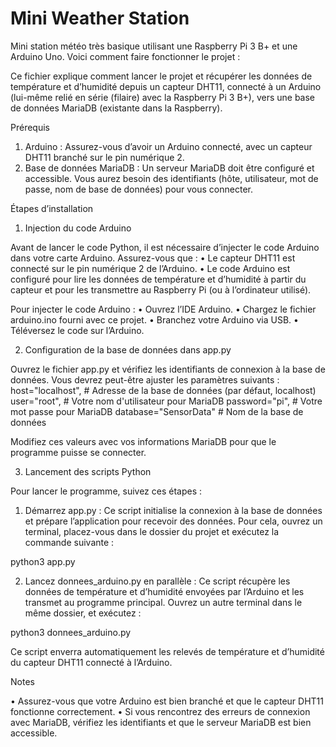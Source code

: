 # Mini Weather Station
Mini station météo très basique utilisant une Raspberry Pi 3 B+ et une Arduino Uno.
Voici comment faire fonctionner le projet :

Ce fichier explique comment lancer le projet et récupérer les données de température et d’humidité depuis un capteur DHT11, connecté à un Arduino (lui-même relié en série (filaire) avec la Raspberry Pi 3 B+), vers une base de données MariaDB (existante dans la Raspberry).


Prérequis

1. Arduino : Assurez-vous d’avoir un Arduino connecté, avec un capteur DHT11 branché sur le pin numérique 2.
2. Base de données MariaDB : Un serveur MariaDB doit être configuré et accessible. Vous aurez besoin des identifiants (hôte, utilisateur, mot de passe, nom de base de données) pour vous connecter.




Étapes d’installation


1. Injection du code Arduino

Avant de lancer le code Python, il est nécessaire d’injecter le code Arduino dans votre carte Arduino. Assurez-vous que :
	•	Le capteur DHT11 est connecté sur le pin numérique 2 de l’Arduino.
	•	Le code Arduino est configuré pour lire les données de température et d’humidité à partir du capteur et pour les transmettre au Raspberry Pi (ou à l’ordinateur utilisé).

Pour injecter le code Arduino :
	•	Ouvrez l’IDE Arduino.
	•	Chargez le fichier arduino.ino fourni avec ce projet.
	•	Branchez votre Arduino via USB.
	•	Téléversez le code sur l’Arduino.


2. Configuration de la base de données dans app.py

Ouvrez le fichier app.py et vérifiez les identifiants de connexion à la base de données. Vous devrez peut-être ajuster les paramètres suivants :
    host="localhost",		# Adresse de la base de données (par défaut, localhost)
    user="root",			#  Votre nom d'utilisateur pour MariaDB
    password="pi",			# Votre mot passe pour MariaDB
    database="SensorData"	# Nom de la base de données

Modifiez ces valeurs avec vos informations MariaDB pour que le programme puisse se connecter.


3. Lancement des scripts Python

Pour lancer le programme, suivez ces étapes :
1.	Démarrez app.py : Ce script initialise la connexion à la base de données et prépare l’application pour recevoir des données. Pour cela, ouvrez un terminal, placez-vous dans le dossier du projet et exécutez la commande suivante :

python3 app.py

2.	Lancez donnees_arduino.py en parallèle : Ce script récupère les données de température et d’humidité envoyées par l’Arduino et les transmet au programme principal. Ouvrez un autre terminal dans le même dossier, et exécutez :

python3 donnees_arduino.py

Ce script enverra automatiquement les relevés de température et d’humidité du capteur DHT11 connecté à l’Arduino.




Notes

•	Assurez-vous que votre Arduino est bien branché et que le capteur DHT11 fonctionne correctement.
•	Si vous rencontrez des erreurs de connexion avec MariaDB, vérifiez les identifiants et que le serveur MariaDB est bien accessible.

